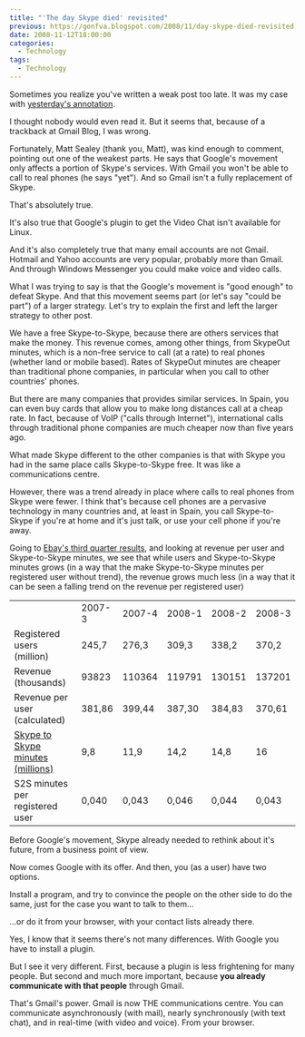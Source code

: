 ```yaml
---
title: "'The day Skype died' revisited"
previous: https://gonfva.blogspot.com/2008/11/day-skype-died-revisited.html
date: 2008-11-12T18:00:00
categories:
  - Technology
tags:
  - Technology
---
```


Sometimes you realize you've written a weak post too late. It was my case with
[yesterday's annotation](/posts/2008-11-11-day-skype-died).

I thought nobody would even read it. But it seems that, because of a trackback
at Gmail Blog, I was wrong.

Fortunately, Matt Sealey (thank you, Matt), was kind enough to comment, pointing
out one of the weakest parts. He says that Google's movement only affects a
portion of Skype's services. With Gmail you won't be able to call to real phones
(he says "yet"). And so Gmail isn't a fully replacement of Skype.

That's absolutely true.

It's also true that Google's plugin to get the Video Chat isn't available for
Linux.

And it's also completely true that many email accounts are not Gmail. Hotmail
and Yahoo accounts are very popular, probably more than Gmail. And through
Windows Messenger you could make voice and video calls.

What I was trying to say is that the Google's movement is "good enough" to
defeat Skype. And that this movement seems part (or let's say "could be part")
of a larger strategy. Let's try to explain the first and left the larger
strategy to other post.

We have a free Skype-to-Skype, because there are others services that make the
money. This revenue comes, among other things, from SkypeOut minutes, which is a
non-free service to call (at a rate) to real phones (whether land or mobile
based). Rates of SkypeOut minutes are cheaper than traditional phone companies,
in particular when you call to other countries' phones.

But there are many companies that provides similar services. In Spain, you can
even buy cards that allow you to make long distances call at a cheap rate. In
fact, because of VoIP ("calls through Internet"), international calls through
traditional phone companies are much cheaper now than five years ago.

What made Skype different to the other companies is that with Skype you had in
the same place calls Skype-to-Skype free. It was like a communications centre.

However, there was a trend already in place where calls to real phones from
Skype were fewer. I think that's because cell phones are a pervasive technology
in many countries and, at least in Spain, you call Skype-to-Skype if you're at
home and it's just talk, or use your cell phone if you're away.

Going to [Ebay's third quarter results](http://investor.ebay.com/common/download/download.cfm?companyid=ebay&fileid=241175&filekey=694bc74d-6b11-434c-85c6-fe1c8ec37748&filename=eBay_FINALQ32008EarningsRelease.pdf), and looking at revenue per user and Skype-to-Skype minutes, we see that while
users and Skype-to-Skype minutes grows (in a way that the make Skype-to-Skype
minutes per registered user without trend), the revenue grows much less (in a
way that it can be seen a falling trend on the revenue per registered user)

<table>
  <tbody>
    <tr>
      <td></td>
      <td>2007-3</td>
      <td>2007-4</td>
      <td>2008-1</td>
      <td>2008-2</td>
      <td>2008-3</td>
    </tr>
    <tr>
      <td>Registered users (million)</td>
      <td>245,7</td>
      <td>276,3</td>
      <td>309,3</td>
      <td>338,2</td>
      <td>370,2
</td>
    </tr>
    <tr>
      <td>Revenue (thousands)</td>
      <td>93823</td>
      <td>110364</td>
      <td>119791</td>
      <td>130151</td>
      <td>137201
</td>
    </tr>
    <tr>
      <td>Revenue per user (calculated)</td>
      <td>381,86</td>
      <td>399,44</td>
      <td>387,30</td>
      <td>384,83</td>
      <td>370,61</td>
    </tr>
    <tr>
      <td>
        <a
          href="http://skypejournal.com/blog/2008/07/skypes_fy08q2_results_generate.html#more"
          >Skype to Skype minutes (millions)</a
        >
      </td>
      <td>9,8</td>
      <td>11,9</td>
      <td>14,2</td>
      <td>14,8</td>
      <td>16</td>
    </tr>
    <tr>
      <td>S2S minutes per registered user</td>
      <td>0,040</td>
      <td>0,043</td>
      <td>0,046</td>
      <td>0,044</td>
      <td>0,043</td>
    </tr>
  </tbody>
</table>

Before Google's movement, Skype already needed to rethink about it's
future, from a business point of view.

Now comes Google with its offer. And then, you (as a user) have two options.

Install a program, and try to convince the people on the other side to do the
same, just for the case you want to talk to them...

...or do it from your browser, with your contact lists already there.

Yes, I know that it seems there's not many differences. With Google you have to
install a plugin.

But I see it very different. First, because a plugin is less frightening for
many people. But second and much more important, because
**you already communicate with that people**
through Gmail.

That's Gmail's power. Gmail is now THE communications centre. You can
communicate asynchronously (with mail), nearly synchronously (with text chat),
and in real-time (with video and voice). From your browser.
